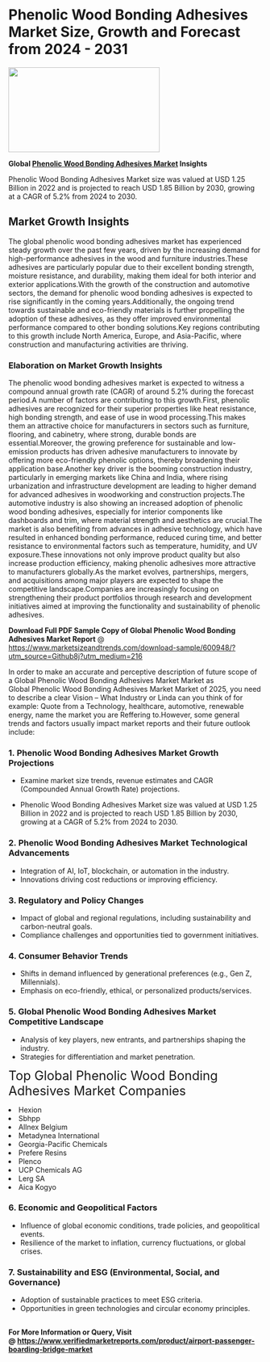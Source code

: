 <H1>Phenolic Wood Bonding Adhesives Market Size, Growth and Forecast from 2024 - 2031</H1><img class="aligncenter size-medium wp-image-584254" src="https://thirdeyenews.in/wp-content/uploads/2024/09/Global-Market-Research-300x168.jpeg" alt="" width="300" height="168" /><p><strong>Global&nbsp;<a href="https://www.marketsizeandtrends.com/download-sample/600948/?utm_source=Github8j?utm_medium=216">Phenolic Wood Bonding Adhesives Market</a> Insights</strong></p><p>Phenolic Wood Bonding Adhesives Market size was valued at USD 1.25 Billion in 2022 and is projected to reach USD 1.85 Billion by 2030, growing at a CAGR of 5.2% from 2024 to 2030.</p><p><h2>Market Growth Insights</h2> The global phenolic wood bonding adhesives market has experienced steady growth over the past few years, driven by the increasing demand for high-performance adhesives in the wood and furniture industries.These adhesives are particularly popular due to their excellent bonding strength, moisture resistance, and durability, making them ideal for both interior and exterior applications.With the growth of the construction and automotive sectors, the demand for phenolic wood bonding adhesives is expected to rise significantly in the coming years.Additionally, the ongoing trend towards sustainable and eco-friendly materials is further propelling the adoption of these adhesives, as they offer improved environmental performance compared to other bonding solutions.Key regions contributing to this growth include North America, Europe, and Asia-Pacific, where construction and manufacturing activities are thriving. <h3>Elaboration on Market Growth Insights</h3> The phenolic wood bonding adhesives market is expected to witness a compound annual growth rate (CAGR) of around 5.2% during the forecast period.A number of factors are contributing to this growth.First, phenolic adhesives are recognized for their superior properties like heat resistance, high bonding strength, and ease of use in wood processing.This makes them an attractive choice for manufacturers in sectors such as furniture, flooring, and cabinetry, where strong, durable bonds are essential.Moreover, the growing preference for sustainable and low-emission products has driven adhesive manufacturers to innovate by offering more eco-friendly phenolic options, thereby broadening their application base.Another key driver is the booming construction industry, particularly in emerging markets like China and India, where rising urbanization and infrastructure development are leading to higher demand for advanced adhesives in woodworking and construction projects.The automotive industry is also showing an increased adoption of phenolic wood bonding adhesives, especially for interior components like dashboards and trim, where material strength and aesthetics are crucial.The market is also benefiting from advances in adhesive technology, which have resulted in enhanced bonding performance, reduced curing time, and better resistance to environmental factors such as temperature, humidity, and UV exposure.These innovations not only improve product quality but also increase production efficiency, making phenolic adhesives more attractive to manufacturers globally.As the market evolves, partnerships, mergers, and acquisitions among major players are expected to shape the competitive landscape.Companies are increasingly focusing on strengthening their product portfolios through research and development initiatives aimed at improving the functionality and sustainability of phenolic adhesives.</p><p><span class=""><strong>Download Full PDF Sample Copy of Global Phenolic Wood Bonding Adhesives Market Report</strong> @ <a href="https://www.marketsizeandtrends.com/download-sample/600948/?utm_source=Github8j?utm_medium=216" target="_blank">https://www.marketsizeandtrends.com/download-sample/600948/?utm_source=Github8j?utm_medium=216</a></span></p><p>In order to make an accurate and perceptive description of future scope of a Global&nbsp;Phenolic Wood Bonding Adhesives Market Market as Global&nbsp;Phenolic Wood Bonding Adhesives Market Market of 2025, you need to describe a clear Vision &ndash; What Industry or Linda can you think of for example: Quote from a Technology, healthcare, automotive, renewable energy, name the market you are Reffering to.However, some general trends and factors usually impact market reports and their future outlook include:</p><h3>1.&nbsp;<strong>Phenolic Wood Bonding Adhesives Market Growth Projections</strong></h3><ul><li>Examine market size trends, revenue estimates and CAGR (Compounded Annual Growth Rate) projections.</li><li><p>Phenolic Wood Bonding Adhesives Market size was valued at USD 1.25 Billion in 2022 and is projected to reach USD 1.85 Billion by 2030, growing at a CAGR of 5.2% from 2024 to 2030.</p></li></ul><h3>2.&nbsp;<strong>Phenolic Wood Bonding Adhesives Market Technological Advancements</strong></h3><ul><li>Integration of AI, IoT, blockchain, or automation in the industry.</li><li>Innovations driving cost reductions or improving efficiency.</li></ul><h3>3.&nbsp;<strong>Regulatory and Policy Changes</strong></h3><ul><li>Impact of global and regional regulations, including sustainability and carbon-neutral goals.</li><li>Compliance challenges and opportunities tied to government initiatives.</li></ul><h3>4.&nbsp;<strong>Consumer Behavior Trends</strong></h3><ul><li>Shifts in demand influenced by generational preferences (e.g., Gen Z, Millennials).</li><li>Emphasis on eco-friendly, ethical, or personalized products/services.</li></ul><h3>5.&nbsp;<strong>Global Phenolic Wood Bonding Adhesives Market Competitive Landscape</strong></h3><ul><li>Analysis of key players, new entrants, and partnerships shaping the industry.</li><li>Strategies for differentiation and market penetration.</li></ul><p data-pm-slice="1 1 []"><span style="color: inherit; font-family: inherit; font-size: 25px;">Top Global Phenolic Wood Bonding Adhesives Market Companies</span></p><div class="" data-test-id=""><p><li>Hexion</li><li> Sbhpp</li><li> Allnex Belgium</li><li> Metadynea International</li><li> Georgia-Pacific Chemicals</li><li> Prefere Resins</li><li> Plenco</li><li> UCP Chemicals AG</li><li> Lerg SA</li><li> Aica Kogyo</li></p></div><h3>6.&nbsp;<strong>Economic and Geopolitical Factors</strong></h3><ul><li>Influence of global economic conditions, trade policies, and geopolitical events.</li><li>Resilience of the market to inflation, currency fluctuations, or global crises.</li></ul><h3>7.&nbsp;<strong>Sustainability and ESG (Environmental, Social, and Governance)</strong></h3><ul><li>Adoption of sustainable practices to meet ESG criteria.</li><li>Opportunities in green technologies and circular economy principles.</li></ul><h2><strong style="font-size: 14px;">For More Information or Query, Visit @&nbsp;</strong><a style="background-color: #ffffff; font-size: 14px;" href="https://www.marketsizeandtrends.com/report/phenolic-wood-bonding-adhesives-market/" target="_blank">https://www.verifiedmarketreports.com/product/airport-passenger-boarding-bridge-market</a></h2>